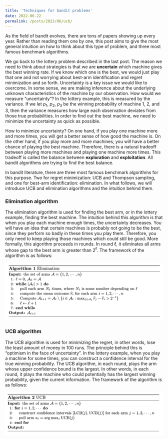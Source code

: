 ```yaml
---
title: 'Techniques for bandit problems'
date: 2022-06-22
permalink: /posts/2022/06/ucb/
---
```


As the field of bandit evolves, there are tons of papers showing up every year. Rather than reading them one by one, this post aims to give the most general intuition on how to think about this type of problem, and three most famous benchmark algorithms. 

We go back to the lottery problem described in the last post. The reason we need to think about strategies is that we are **uncertain** which machine gives the best winning rate. If we know which one is the best, we would just play that one and not worrying about best-arm identification and regret minimization and so forth. Uncertainty is a key issue we would like to overcome. In some sense, we are making inference about the underlying unknown characteristics of the machine by our observation. 
How would we measure “uncertainty”? In the lottery example, this is measured by the variance. If we let $p_1$, $p_2$, $p_3$ be the winning probability of machine 1, 2, and 3, then the variance measures how large each observation deviates from those true probabilities. In order to find out the best machine, we need to minimize the uncertainty as quick as possible. 

How to minimize uncertainty? On one hand, if you play one machine more and more times, you will get a better sense of how good the machine is. On the other hand, if you play more and more machines, you will have a better chance of playing the best machine. Therefore, there is a natural tradeoff between playing more machines and playing one machine more times. This tradeoff is called the balance between **exploration** and **exploitation**. All bandit algorithms are trying to find the best balance. 

In bandit literature, there are three most famous benchmark algorithms for this purpose. Two for regret minimization: UCB and Thompson sampling, and one for best-arm identification: elimination. In what follows, we will introduce UCB and elimination algorithms and the intuition behind them. 

### Elimination algorithm

The elimination algorithm is used for finding the best arm, or in the lottery example, finding the best machine. The intuition behind this algorithm is that when you play each machine enough times, the uncertainty decreases. You will have an idea that certain machines is probably not going to be the best, since they perform so badly in these times you play them. Therefore, you only need to keep playing those machines which could still be good. More formally, this algorithm proceeds in rounds. In round $\ell$, it eliminates all arms whose gap to the best arm is greater than $2^{\ell}$. The framework of the algorithm is as follows: 

![](/images/elimination.png)

### UCB algorithm

The UCB algorithm is used for minimizing the regret, in other words, lose the least amount of money in 100 runs. The principle behind this is “optimism in the face of uncertainty”. In the lottery example, when you play a machine for some times, you can construct a confidence interval for the true winning probability. The UCB algorithm, in each round, plays the arm whose upper confidence bound is the largest. In other words, in each round, it plays the machine who could potentially has the largest winning probability, given the current information. The framework of the algorithm is as follows: 

![](/images/ucb.png)